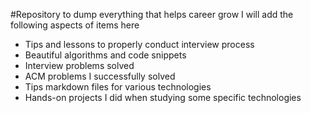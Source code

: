 #Repository to dump everything that helps career grow
I will add the following aspects of items here

- Tips and lessons to properly conduct interview process
- Beautiful algorithms and code snippets
- Interview problems solved
- ACM problems I successfully solved
- Tips markdown files for various technologies
- Hands-on projects I did when studying some specific technologies

